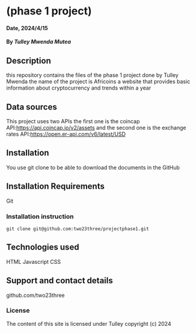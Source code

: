 # (phase 1 project)

#### Date, 2024/4/15

#### By *Tulley Mwenda Mutea*

## Description
this repository contains the files of the phase 1 project done by Tulley Mwenda
the name of the project is Africoins a website that provides basic information 
about cryptocurrency and trends within a year
## Data sources 
This project uses two APIs
the first one is the coincap API:https://api.coincap.io/v2/assets
and the second one is the exchange rates API:https://open.er-api.com/v6/latest/USD

## Installation
You use git clone to be able to download the documents in the GitHub

## Installation Requirements
Git

### Installation instruction
```
git clone git@github.com:two23three/projectphase1.git

```


## Technologies used
HTML
Javascript
CSS

## Support and contact details
github.com/two23three

### License
The content of this site is licensed under Tulley
copyright (c) 2024
